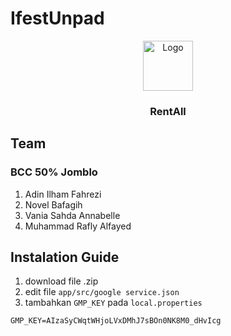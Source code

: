 # IfestUnpad

<div align="center">
  <img src="https://drive.google.com/uc?id=1mdHcf6SkQRkJ26kToINSBPYzMZM03rnl" alt="Logo" width="80" height="80">
  <h3 align="center">RentAll</h3>
</div>



## Team 

### BCC 50% Jomblo

1. Adin Ilham Fahrezi
2. Novel Bafagih
3. Vania Sahda Annabelle
4. Muhammad Rafly Alfayed 

## Instalation Guide

1. download file .zip
2. edit file `app/src/google service.json`
3. tambahkan `GMP_KEY` pada `local.properties`
```
GMP_KEY=AIzaSyCWqtWHjoLVxDMhJ7sBOn0NK8M0_dHvIcg
```
